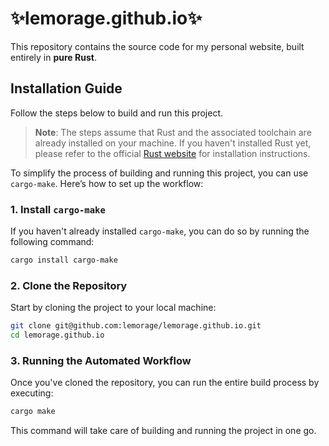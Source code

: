 # ✨lemorage.github.io✨

This repository contains the source code for my personal website, built entirely in **pure Rust**.

## Installation Guide

Follow the steps below to build and run this project. 

> **Note**: The steps assume that Rust and the associated toolchain are already installed on your machine. If you haven't installed Rust yet, please refer to the official [Rust website](https://www.rust-lang.org/tools/install) for installation instructions.

To simplify the process of building and running this project, you can use `cargo-make`. Here’s how to set up the workflow:

### 1. Install `cargo-make`
If you haven't already installed `cargo-make`, you can do so by running the following command:

```bash
cargo install cargo-make
```

### 2. Clone the Repository
Start by cloning the project to your local machine:

```bash
git clone git@github.com:lemorage/lemorage.github.io.git
cd lemorage.github.io
```

### 3. Running the Automated Workflow
Once you've cloned the repository, you can run the entire build process by executing:

```bash
cargo make
```

This command will take care of building and running the project in one go.
